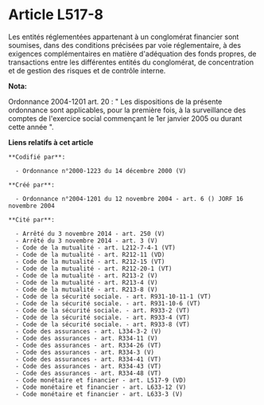 # Article L517-8

Les entités réglementées appartenant à un conglomérat financier sont soumises, dans des conditions précisées par voie
réglementaire, à des exigences complémentaires en matière d'adéquation des fonds propres, de transactions entre les
différentes entités du conglomérat, de concentration et de gestion des risques et de contrôle interne.

**Nota:**

Ordonnance 2004-1201 art. 20 : " Les dispositions de la présente ordonnance sont applicables, pour la première fois, à la
surveillance des comptes de l'exercice social commençant le 1er janvier 2005 ou durant cette année ".

**Liens relatifs à cet article**

	**Codifié par**:

	  - Ordonnance n°2000-1223 du 14 décembre 2000 (V)

	**Créé par**:

	  - Ordonnance n°2004-1201 du 12 novembre 2004 - art. 6 () JORF 16 novembre 2004

	**Cité par**:

	  - Arrêté du 3 novembre 2014 - art. 250 (V)
	  - Arrêté du 3 novembre 2014 - art. 3 (V)
	  - Code de la mutualité - art. L212-7-4-1 (VT)
	  - Code de la mutualité - art. R212-11 (VD)
	  - Code de la mutualité - art. R212-15 (VT)
	  - Code de la mutualité - art. R212-20-1 (VT)
	  - Code de la mutualité - art. R213-2 (V)
	  - Code de la mutualité - art. R213-4 (V)
	  - Code de la mutualité - art. R213-8 (V)
	  - Code de la sécurité sociale. - art. R931-10-11-1 (VT)
	  - Code de la sécurité sociale. - art. R931-10-6 (VT)
	  - Code de la sécurité sociale. - art. R933-2 (VT)
	  - Code de la sécurité sociale. - art. R933-4 (VT)
	  - Code de la sécurité sociale. - art. R933-8 (VT)
	  - Code des assurances - art. L334-3-2 (V)
	  - Code des assurances - art. R334-11 (V)
	  - Code des assurances - art. R334-26 (VT)
	  - Code des assurances - art. R334-3 (V)
	  - Code des assurances - art. R334-41 (VT)
	  - Code des assurances - art. R334-43 (VT)
	  - Code des assurances - art. R334-48 (VT)
	  - Code monétaire et financier - art. L517-9 (VD)
	  - Code monétaire et financier - art. L633-12 (V)
	  - Code monétaire et financier - art. L633-3 (V)
